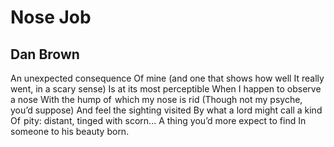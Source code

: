 # Nose Job
## Dan Brown
An unexpected consequence
Of mine (and one that shows how well
It really went, in a scary sense)
Is at its most perceptible
When I happen to observe a nose
With the hump of  which my nose is rid
(Though not my psyche, you’d suppose)
And feel the sighting visited
By what a lord might call a kind
Of  pity: distant, tinged with scorn...
A thing you’d more expect to find
In someone to his beauty born.